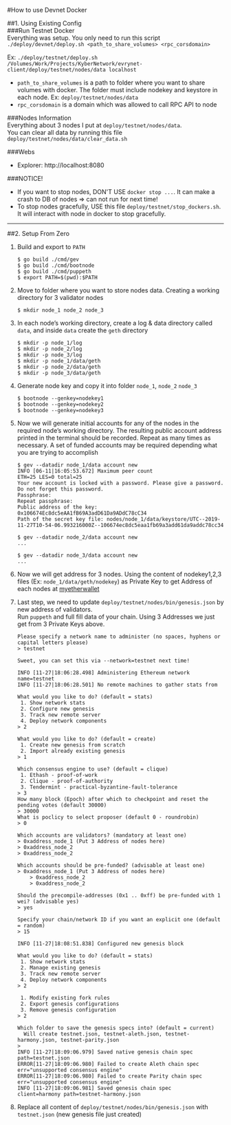 #How to use Devnet Docker  

##1. Using Existing Config  
###Run Testnet Docker  
Everything was setup. You only need to run this script  
`./deploy/devnet/deploy.sh <path_to_share_volumes> <rpc_corsdomain>`    

Ex: `./deploy/testnet/deploy.sh /Volumes/Work/Projects/KyberNetwork/evrynet-client/deploy/testnet/nodes/data localhost`
- `path_to_share_volumes` is a path to folder where you want to share volumes with docker. The folder must include nodekey and keystore in each node. Ex: `deploy/testnet/nodes/data` 
- `rpc_corsdomain` is a domain which was allowed to call RPC API to node  

###Nodes Information  
Everything about 3 nodes I put at `deploy/testnet/nodes/data`.  
You can clear all data by running this file `deploy/testnet/nodes/data/clear_data.sh`

###Webs  
- Explorer: http://localhost:8080

###NOTICE!  
- If you want to stop nodes, DON'T USE `docker stop ...`. It can make a crash to DB of nodes => can not run for next time!
- To stop nodes gracefully, USE this file `deploy/testnet/stop_dockers.sh`. It will interact with node in docker to stop gracefully.

---

##2. Setup From Zero
1. Build and export to `PATH`
    ```shell script
    $ go build ./cmd/gev
    $ go build ./cmd/bootnode
    $ go build ./cmd/puppeth
    $ export PATH=$(pwd):$PATH
    ```
2. Move to folder where you want to store nodes data. Creating a working directory for 3 validator nodes  
    ```shell script
    $ mkdir node_1 node_2 node_3
    ```  

3. In each node’s working directory, create a log & data directory called `data`, and inside `data` create the `geth` directory   
    ```shell script
    $ mkdir -p node_1/log
    $ mkdir -p node_2/log
    $ mkdir -p node_3/log
    $ mkdir -p node_1/data/geth
    $ mkdir -p node_2/data/geth
    $ mkdir -p node_3/data/geth
    ```

4. Generate node key and copy it into folder `node_1`, `node_2` `node_3`
    ```shell script
    $ bootnode --genkey=nodekey1
    $ bootnode --genkey=nodekey2
    $ bootnode --genkey=nodekey3
    ```
   
5. Now we will generate initial accounts for any of the nodes in the required node’s working directory. The resulting public account address printed in the terminal should be recorded. Repeat as many times as necessary. A set of funded accounts may be required depending what you are trying to accomplish  
    ```shell script
    $ gev --datadir node_1/data account new
    INFO [06-11|16:05:53.672] Maximum peer count                       ETH=25 LES=0 total=25
    Your new account is locked with a password. Please give a password. Do not forget this password.
    Passphrase: 
    Repeat passphrase: 
    Public address of the key:   0x106674Ec8dc5eAA1fB69A3adD61Da9ADdC78cC34
    Path of the secret key file: nodes/node_1/data/keystore/UTC--2019-11-27T10-54-06.993216000Z--106674ec8dc5eaa1fb69a3add61da9addc78cc34

    $ gev --datadir node_2/data account new
    ...
   
    $ gev --datadir node_3/data account new
    ... 
    ```
  
 6. Now we will get address for 3 nodes. Using the content of nodekey1,2,3 files (Ex: `node_1/data/geth/nodekey`) as Private Key to get Address of each nodes at [myetherwallet](myetherwallet.com) 
 7. Last step, we need to update `deploy/testnet/nodes/bin/genesis.json` by new address of validators.  
 Run `puppeth` and full fill data of your chain. Using 3 Addresses we just get from 3 Private Keys above.   
    ```shell script
    Please specify a network name to administer (no spaces, hyphens or capital letters please)
    > testnet
    
    Sweet, you can set this via --network=testnet next time!
    
    INFO [11-27|18:06:28.498] Administering Ethereum network           name=testnet
    INFO [11-27|18:06:28.501] No remote machines to gather stats from
    
    What would you like to do? (default = stats)
     1. Show network stats
     2. Configure new genesis
     3. Track new remote server
     4. Deploy network components
    > 2
    
    What would you like to do? (default = create)
     1. Create new genesis from scratch
     2. Import already existing genesis
    > 1
    
    Which consensus engine to use? (default = clique)
     1. Ethash - proof-of-work
     2. Clique - proof-of-authority
     3. Tendermint - practical-byzantine-fault-tolerance
    > 3
    How many block (Epoch) after which to checkpoint and reset the pending votes (default 30000)
    > 30000
    What is poclicy to select proposer (default 0 - roundrobin)
    > 0
    
    Which accounts are validators? (mandatory at least one)
    > 0xaddress_node_1 (Put 3 Address of nodes here)
    > 0xaddress_node_2
    > 0xaddress_node_2
    
    Which accounts should be pre-funded? (advisable at least one)
    > 0xaddress_node_1 (Put 3 Address of nodes here)
        > 0xaddress_node_2
        > 0xaddress_node_2
    
    Should the precompile-addresses (0x1 .. 0xff) be pre-funded with 1 wei? (advisable yes)
    > yes
    
    Specify your chain/network ID if you want an explicit one (default = random)
    > 15
    
    INFO [11-27|18:08:51.838] Configured new genesis block
    
    What would you like to do? (default = stats)
     1. Show network stats
     2. Manage existing genesis
     3. Track new remote server
     4. Deploy network components
    > 2
    
     1. Modify existing fork rules
     2. Export genesis configurations
     3. Remove genesis configuration
    > 2
    
    Which folder to save the genesis specs into? (default = current)
      Will create testnet.json, testnet-aleth.json, testnet-harmony.json, testnet-parity.json
    >
    INFO [11-27|18:09:06.979] Saved native genesis chain spec          path=testnet.json
    ERROR[11-27|18:09:06.980] Failed to create Aleth chain spec        err="unsupported consensus engine"
    ERROR[11-27|18:09:06.980] Failed to create Parity chain spec       err="unsupported consensus engine"
    INFO [11-27|18:09:06.981] Saved genesis chain spec                 client=harmony path=testnet-harmony.json
    ```
8. Replace all content of `deploy/testnet/nodes/bin/genesis.json` with `testnet.json` (new genesis file just created)